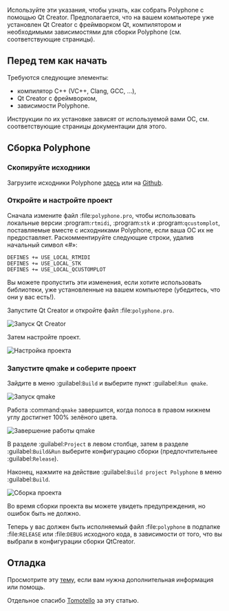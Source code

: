 Используйте эти указания, чтобы узнать, как собрать Polyphone с помощью Qt Creator.
Предполагается, что на вашем компьютере уже установлен Qt Creator с фреймворком Qt, компилятором и необходимыми зависимостями для сборки Polyphone (см. соответствующие страницы).


## Перед тем как начать


Требуются следующие элементы:

* компилятор C++ (VC++, Clang, GCC, …),
* Qt Creator с фреймворком,
* зависимости Polyphone.

Инструкции по их установке зависят от используемой вами ОС, см. соответствующие страницы документации для этого.


## Сборка Polyphone


### Скопируйте исходники


Загрузите исходники Polyphone <a href="download" target="_blank">здесь</a> или на <a href="https://github.com/davy7125/polyphone" target="_blank">Github</a>.


### Откройте и настройте проект


Сначала измените файл :file:`polyphone.pro`, чтобы использовать локальные версии :program:`rtmidi`, :program:`stk` и :program:`qcustomplot`, поставляемые вместе с исходниками Polyphone, если ваша ОС их не предоставляет.
Раскомментируйте следующие строки, удалив начальный символ «#»:

```
DEFINES += USE_LOCAL_RTMIDI
DEFINES += USE_LOCAL_STK
DEFINES += USE_LOCAL_QCUSTOMPLOT
```

Вы можете пропустить эти изменения, если хотите использовать библиотеки, уже установленные на вашем компьютере (убедитесь, что они у вас есть!).

Запустите Qt Creator и откройте файл :file:`polyphone.pro`.


![Запуск Qt Creator](images/open-Qt-Creator.png "Запуск Qt Creator")


Затем настройте проект.

![Настройка проекта](images/configure-project.png "Настройка проекта")


### Запустите qmake и соберите проект


Зайдите в меню :guilabel:`Build` и выберите пункт :guilabel:`Run qmake`.


![Запуск qmake](images/run-qmake.png "Запуск qmake")


Работа :command:`qmake` завершится, когда полоса в правом нижнем углу достигнет 100% зелёного цвета.


![Завершение работы qmake](images/qmake-finished.png "Завершение работы qmake")


В разделе :guilabel:`Project` в левом столбце, затем в разделе :guilabel:`Build&Run` выберите конфигурацию сборки (предпочтительнее :guilabel:`Release`).

Наконец, нажмите на действие :guilabel:`Build project Polyphone` в меню :guilabel:`Build`.


![Сборка проекта](images/build-project.png "Сборка проекта")


Во время сборки проекта вы можете увидеть предупреждения, но ошибок быть не должно.

Теперь у вас должен быть исполняемый файл :file:`polyphone` в подпапке :file:`RELEASE` или :file:`DEBUG` исходного кода, в зависимости от того, что вы выбрали в конфигурации сборки QtCreator.


## Отладка


Просмотрите эту [тему](forum/polyphone/support-bug-reports), если вам нужна дополнительная информация или помощь.

<p class="endpage">Отдельное спасибо <a href="dashboard/820-tomotello">Tomotello</a> за эту статью.</p>